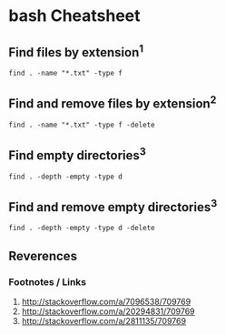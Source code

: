 # bash Cheatsheet

## Find files by extension<sup>1</sup>

    find . -name "*.txt" -type f

## Find and remove files by extension<sup>2</sup>

    find . -name "*.txt" -type f -delete

## Find empty directories<sup>3</sup>

    find . -depth -empty -type d

## Find and remove empty directories<sup>3</sup>

    find . -depth -empty -type d -delete

## Reverences

### Footnotes / Links

1. http://stackoverflow.com/a/7096538/709769
2. http://stackoverflow.com/a/20294831/709769
3. http://stackoverflow.com/a/2811135/709769
